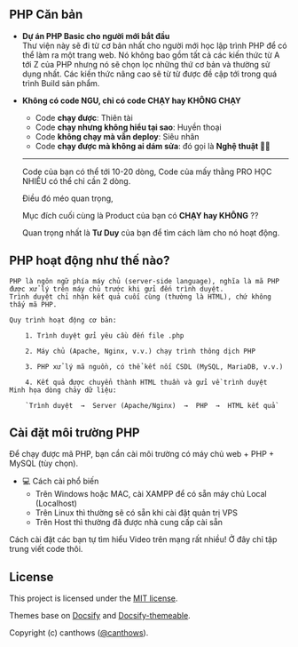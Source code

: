 ## PHP Căn bản

- **Dự án PHP Basic cho người mới bắt đầu**<br>
  Thư viện này sẽ đi từ cơ bản nhất cho người mới học lập trình PHP để có thể làm ra một trang web.
  Nó không bao gồm tất cả các kiến thức từ A tới Z của PHP nhưng nó sẽ chọn lọc những thứ cơ bản và thường sử dụng nhất.
  Các kiến thức nâng cao sẽ từ từ được đề cập tới trong quá trình Build sản phẩm.
  
- **Không có code NGU, chỉ có code CHẠY hay KHÔNG CHẠY**<br>
	- Code **chạy được**: Thiên tài  
	- Code **chạy nhưng không hiểu tại sao**: Huyền thoại  
	- Code **không chạy mà vẫn deploy**: Siêu nhân  
	- Code **chạy được mà không ai dám sửa**: đó gọi là **Nghệ thuật 🧠💥**

	
	-------------
	Code của bạn có thể tới 10-20 dòng, Code của mấy thằng PRO HỌC NHIỀU có thể chỉ cần 2 dòng.
	
	Điều đó méo quan trọng,
	
	Mục đích cuối cùng là Product của bạn có **CHẠY hay KHÔNG** ??
	
	Quan trọng nhất là **Tư Duy** của bạn để tìm cách làm cho nó hoạt động.
	
## PHP hoạt động như thế nào?

	PHP là ngôn ngữ phía máy chủ (server-side language), nghĩa là mã PHP được xử lý trên máy chủ trước khi gửi đến trình duyệt.
	Trình duyệt chỉ nhận kết quả cuối cùng (thường là HTML), chứ không thấy mã PHP.

	Quy trình hoạt động cơ bản:

		1. Trình duyệt gửi yêu cầu đến file .php

		2. Máy chủ (Apache, Nginx, v.v.) chạy trình thông dịch PHP

		3. PHP xử lý mã nguồn, có thể kết nối CSDL (MySQL, MariaDB, v.v.)

		4. Kết quả được chuyển thành HTML thuần và gửi về trình duyệt
	Minh họa dòng chảy dữ liệu:
	
		`Trình duyệt  →  Server (Apache/Nginx)  →  PHP  →  HTML kết quả`

## Cài đặt môi trường PHP
Để chạy được mã PHP, bạn cần cài môi trường có máy chủ web + PHP + MySQL (tùy chọn).

- 💻 Cách cài phổ biến 
	- Trên Windows hoặc MAC, cài XAMPP để có sẵn máy chủ Local (Localhost)
	- Trên Linux thì thường sẽ có sẵn khi cài đặt quản trị VPS
	- Trên Host thì thường đã được nhà cung cấp cài sẵn

Cách cài đặt các bạn tự tìm hiểu Video trên mạng rất nhiều! Ở đây chỉ tập trung viết code thôi.
## License

This project is licensed under the [MIT license](https://github.com/canthows/begin_dev/blob/main/LICENSE).

Themes base on [Docsify](https://docsify.js.org) and [Docsify-themeable](https://github.com/jhildenbiddle/docsify-themeable).

Copyright (c) canthows ([@canthows](https://github.com/canthows)).
